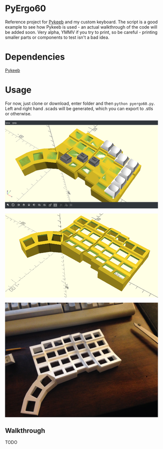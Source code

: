 # PyErgo60

Reference project for [Pykeeb](https://github.com/raycewest/pykeeb) and my custom keyboard.  The script is a good example to see how Pykeeb is used - an actual walkthrough of the code will be added soon.  Very alpha, YMMV if you try to print, so be careful - printing smaller parts or components to test isn't a bad idea.  

# Dependencies
[Pykeeb](https://github.com/raycewest/pykeeb)

# Usage
 
For now, just clone or download, enter folder and then ```python pyergo60.py```.  Left and right hand .scads will be generated, which you can export to .stls or otherwise.

![pic](/pictures/PyErgo60_1.png "Model with keycaps and switches to check for collisions")

![pic](/pictures/PyErgo60_2.png "Rendered model.")

![pic](/pictures/PyErgo60_3.jpg "Printed model.")

## Walkthrough
TODO
